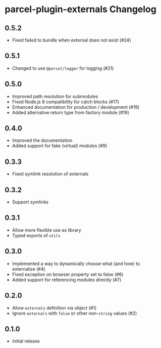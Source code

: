 # parcel-plugin-externals Changelog

## 0.5.2

- Fixed failed to bundle when external does not exist (#24)

## 0.5.1

- Changed to use `@parcel/logger` for logging (#21)

## 0.5.0

- Improved path resolution for submodules
- Fixed Node.js 8 compatibility for catch blocks (#17)
- Enhanced documentation for production / development (#19)
- Added alternative return type from factory module (#19)

## 0.4.0

- Improved the documentation
- Added support for fake (virtual) modules (#9)

## 0.3.3

- Fixed symlink resolution of externals

## 0.3.2

- Support symlinks

## 0.3.1

- Allow more flexible use as library
- Typed exports of `utils`

## 0.3.0

- Implemented a way to dynamically choose what (and how) to externalize (#4)
- Fixed exception on browser property set to false (#6)
- Added support for referencing modules directly (#7)

## 0.2.0

- Allow `externals` definition via object (#1)
- Ignore `externals` with `false` or other non-`string` values (#2)

## 0.1.0

- Initial release
